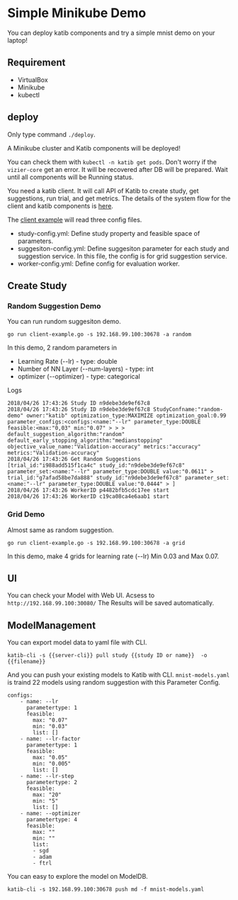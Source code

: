 # Simple Minikube Demo
You can deploy katib components and try a simple mnist demo on your laptop!

## Requirement
* VirtualBox
* Minikube
* kubectl

## deploy
Only type command `./deploy`.

A Minikube cluster and Katib components will be deployed!

You can check them with `kubectl -n katib get pods`.
Don't worry if the `vizier-core` get an error. 
It will be recovered after DB will be prepared.
Wait until all components will be Running status.

You need a katib client.
It will call API of Katib to create study, get suggestions, run trial, and get metrics.
The details of the system flow for the client and katib components is [here](https://docs.google.com/presentation/d/1Dk4XxKfVncb2v2CUDAd3OhM7XLyG3B9jEuuVmMiCIMg/edit#slide=id.g3b424a8f63_2_146).

The [client example](./client-example.go) will read three config files.
* study-config.yml: Define study property and feasible space of parameters.
* suggesiton-config.yml: Define suggesiton parameter for each study and suggestion service. In this file, the config is for grid suggestion service.
* worker-config.yml: Define config for evaluation worker.

## Create Study
### Random Suggestion Demo
You can run rundom suggesiton demo.
```
go run client-example.go -s 192.168.99.100:30678 -a random
```
In this demo, 2 random parameters in
* Learning Rate (--lr) - type: double
* Number of NN Layer (--num-layers) - type: int
* optimizer (--optimizer) - type: categorical

Logs
```
2018/04/26 17:43:26 Study ID n9debe3de9ef67c8
2018/04/26 17:43:26 Study ID n9debe3de9ef67c8 StudyConfname:"random-demo" owner:"katib" optimization_type:MAXIMIZE optimization_goal:0.99 parameter_configs:<configs:<name:"--lr" parameter_type:DOUBLE feasible:<max:"0,03" min:"0.07" > > > default_suggestion_algorithm:"random" default_early_stopping_algorithm:"medianstopping" objective_value_name:"Validation-accuracy" metrics:"accuracy" metrics:"Validation-accuracy"
2018/04/26 17:43:26 Get Random Suggestions [trial_id:"i988add515f1ca4c" study_id:"n9debe3de9ef67c8" parameter_set:<name:"--lr" parameter_type:DOUBLE value:"0.0611" >  trial_id:"g7afad58be7da888" study_id:"n9debe3de9ef67c8" parameter_set:<name:"--lr" parameter_type:DOUBLE value:"0.0444" > ]
2018/04/26 17:43:26 WorkerID p4482bfb5cdc17ee start
2018/04/26 17:43:26 WorkerID c19ca08ca4e6aab1 start
```

### Grid Demo
Almost same as random suggestion.
```
go run client-example.go -s 192.168.99.100:30678 -a grid
```
In this demo, make 4 grids for learning rate (--lr) Min 0.03 and Max 0.07.

## UI
You can check your Model with Web UI.
Acsess to `http://192.168.99.100:30080/`
The Results will be saved automatically.

## ModelManagement
You can export model data to yaml file with CLI.
```
katib-cli -s {{server-cli}} pull study {{study ID or name}}  -o {{filename}}
```

And you can push your existing models to Katib with CLI.
`mnist-models.yaml` is traind 22 models using random suggestion with this Parameter Config.

```
configs:
    - name: --lr
      parametertype: 1
      feasible:
        max: "0.07"
        min: "0.03"
        list: []
    - name: --lr-factor
      parametertype: 1
      feasible:
        max: "0.05"
        min: "0.005"
        list: []
    - name: --lr-step
      parametertype: 2
      feasible:
        max: "20"
        min: "5"
        list: []
    - name: --optimizer
      parametertype: 4
      feasible:
        max: ""
        min: ""
        list:
        - sgd
        - adam
        - ftrl
```
You can easy to explore the model on ModelDB.

```
katib-cli -s 192.168.99.100:30678 push md -f mnist-models.yaml
```
